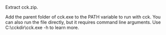 Extract cck.zip.

Add the parent folder of cck.exe to the PATH variable to run with cck.
You can also run the file directly, but it requires command line arguments. Use C:\cckdir\cck.exe -h to learn more.
